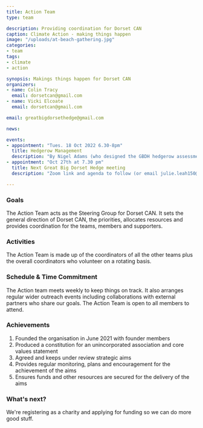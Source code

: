```yaml
---
title: Action Team
type: team

description: Providing coordination for Dorset CAN
caption: Climate Action - making things happen
image: "/uploads/at-beach-gathering.jpg"
categories:
- team
tags:
- climate
- action

synopsis: Makings things happen for Dorset CAN
organizers:
- name: Colin Tracy
  email: dorsetcan@gmail.com
- name: Vicki Elcoate
  email: dorsetcan@gmail.com

email: greatbigdorsethedge@gmail.com

news:

events:
- appointment: "Tues. 18 Oct 2022 6.30-8pm"
  title: Hedgerow Management
  description: "By Nigel Adams (who designed the GBDH hedgerow assessment tool). Hosted by CPRE Hampshire ~ Book your tickets on Eventbrite."
- appointment: "Oct 27th at 7.30 pm"
  title: Next Great Big Dorset Hedge meeting
  description: "Zoom link and agenda to follow (or email julie.leah150@gmail.com)"

---
```

### Goals

The Action Team acts as the Steering Group for Dorset CAN. It sets the general direction of Dorset CAN, the priorities, allocates resources and provides coordination for the teams, members and supporters.

### Activities

The Action Team is made up of the coordinators of all the other teams plus the overall coordinators who volunteer on a rotating basis.

### Schedule & Time Commitment

The Action team meets weekly to keep things on track. It also arranges regular wider outreach events including collaborations with external partners who share our goals. The Action Team is open to all members to attend.

### Achievements

1. Founded the organisation in June 2021 with founder members
2. Produced a constitution for an unincorporated association and core values statement
3. Agreed and keeps under review strategic aims
4. Provides regular monitoring, plans and encouragement for the achievement of the aims
5. Ensures funds and other resources are secured for the delivery of the aims

### What's next?

We're registering as a charity and applying for funding so we can do more good stuff.
